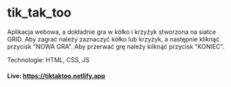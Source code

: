 # tik_tak_too

Aplikacja webowa, a dokładnie gra w kółko i krzyżyk stworzona na siatce GRID. Aby zagrać należy zaznaczyć kółko lub krzyżyk, a następnie kliknąć przycisk "NOWA GRA". Aby przerwać grę należy kilknąć przycisk "KONIEC".

Technologie: HTML, CSS, JS

#### Live: https://tiktaktoo.netlify.app
